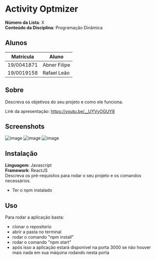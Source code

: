 # Activity Optmizer

**Número da Lista**: X<br>
**Conteúdo da Disciplina**: Programação Dinâmica<br>

## Alunos
| Matrícula   | Aluno         |
| ----------- | ------------- |
| 19/0041871  |  Abner Filipe |
| 19/0019158  |  Rafael Leão  |

## Sobre 
Descreva os objetivos do seu projeto e como ele funciona. 

Link da apresentação: https://youtu.be/__UYVyOGUY8

## Screenshots
![image](https://user-images.githubusercontent.com/54643266/132073404-20a50e08-c2c9-4b60-a64f-2739739af7f3.png)
![image](https://user-images.githubusercontent.com/54643266/132073446-00652919-6877-4a12-9115-d7c0d9ef4ade.png)
![image](https://user-images.githubusercontent.com/54643266/132073457-86b8e95c-b401-4639-a400-895343e9597a.png)

## Instalação 
**Linguagem**: Javascript<br>
**Framework**: ReactJS<br>
Descreva os pré-requisitos para rodar o seu projeto e os comandos necessários.
- Ter o npm instalado

## Uso 
Para rodar a aplicação basta:
  - clonar o repositorio
  - abrir a pasta no terminal
  - rodar o comando "npm install"
  - rodar o comando "npm start"
  - após isso a aplicação estará disponível na porta 3000 se não houver mais nada em sua máquina rodando nesta porta






